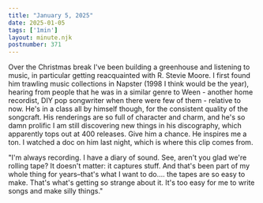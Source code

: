 ```yaml
---
title: "January 5, 2025"
date: 2025-01-05
tags: ['1min']
layout: minute.njk
postnumber: 371
---
```

Over the Christmas break I've been building a greenhouse and listening to music, in particular getting reacquainted with R. Stevie Moore. I first found him trawling music collections in Napster (1998 I think would be the year), hearing from people that he was in a similar genre to Ween - another home recordist, DIY pop songwriter when there were few of them - relative to now. He's in a class all by himself though, for the consistent quality of the songcraft. His renderings are so full of character and charm, and he's so damn prolific I am still discovering new things in his discography, which apparently tops out at 400 releases. Give him a chance. He inspires me a ton. I watched a doc on him last night, which is where this clip comes from. 

"I'm always recording. I have a diary of sound.  See, aren't you glad we're rolling tape? It doesn't matter: it captures stuff. And that's been part of my whole thing for years–that's what I want to do.... the tapes are so easy to make. That's what's getting so strange about it. It's too easy for me to write songs and make silly things." 